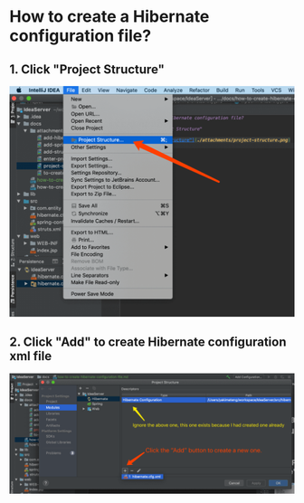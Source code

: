 # How to create a Hibernate configuration file?

## 1. Click "Project Structure"

![Click "Project Structure"](./attachments/project-structure.png)

## 2. Click "Add" to create Hibernate configuration xml file

![Click "Add" to create Hibernate configuration xml file](./attachments/create-hibernate-configuration-xml.png)
